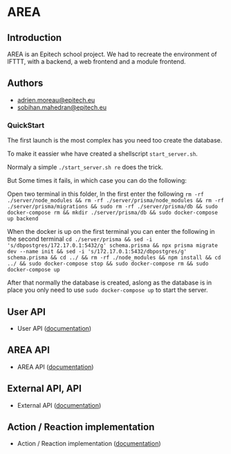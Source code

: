 # AREA

## Introduction

AREA is an Epitech school project. We had to recreate the environment of IFTTT, with a backend, a web frontend and a module frontend.

## **Authors**

- adrien.moreau@epitech.eu
- sobihan.mahedran@epitech.eu

### **QuickStart**

The first launch is the most complex has you need too create the database.

To make it eassier whe have created a shellscript `start_server.sh`.

Normaly a simple `./start_server.sh re` does the trick.

But Some times it fails, in which case you can do the following:

Open two terminal in this folder, In the first enter the following `rm -rf ./server/node_modules && rm -rf ./server/prisma/node_modules && rm -rf ./server/prisma/migrations && sudo rm -rf ./server/prisma/db && sudo docker-compose rm && mkdir ./server/prisma/db && sudo docker-compose up backend`

When the docker is up on the first terminal you can enter the following in the second terminal `cd ./server/prisma && sed -i 's/dbpostgres/172.17.0.1:5432/g' schema.prisma && npx prisma migrate dev --name init && sed -i 's/172.17.0.1:5432/dbpostgres/g' schema.prisma && cd ../ && rm -rf ./node_modules && npm install && cd ../ && sudo docker-compose stop && sudo docker-compose rm && sudo docker-compose up`

After that normally the database is created, aslong as the database is in place you only need to use `sudo docker-compose up` to start the server.

## **User API**

- User API ([documentation](./server/src/controllers/user/README.md))

## **AREA API**

- AREA API ([documentation](./server/src/controllers/job/README.md))

## **External API, API**

- External API ([documentation](./server/src/controllers/api_access/README.md))

## **Action / Reaction implementation**

- Action / Reaction implementation ([documentation](./server/src/area/README.md))
